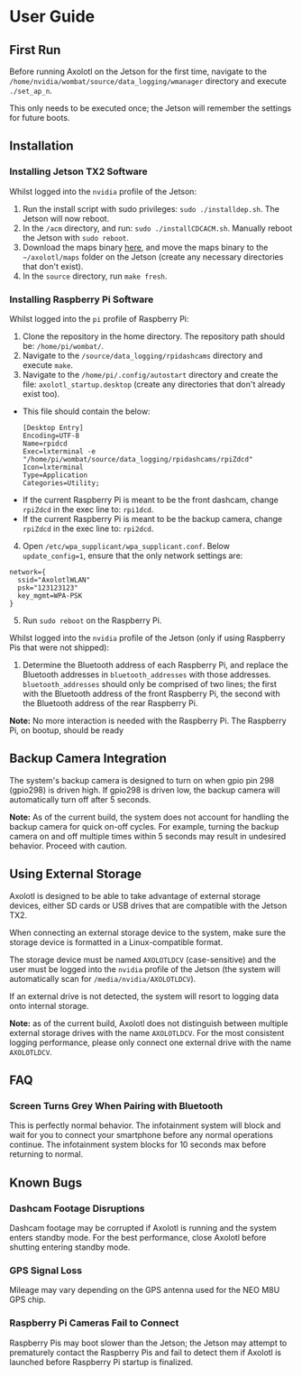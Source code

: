 # User Guide

## First Run
Before running Axolotl on the Jetson for the first time, navigate to the `/home/nvidia/wombat/source/data_logging/wmanager` directory and execute `./set_ap_n`.

This only needs to be executed once; the Jetson will remember the settings for future boots.

## Installation
### Installing Jetson TX2 Software
Whilst logged into the `nvidia` profile of the Jetson:
1.  Run the install script with sudo privileges: `sudo ./installdep.sh`. The Jetson will now reboot.
2.  In the `/acm` directory, and run: `sudo ./installCDCACM.sh`. Manually reboot the Jetson with `sudo reboot`.
3.  Download the maps binary [here](https://drive.google.com/open?id=1UpHisYQQdKC_r3oSZfjjtk_R77760Z-u), and move the maps binary to the `~/axolotl/maps` folder on the Jetson (create any necessary directories that don't exist).
5.  In the `source` directory, run `make fresh`.

### Installing Raspberry Pi Software
Whilst logged into the `pi` profile of Raspberry Pi:

1. Clone the repository in the home directory. The repository path should be: `/home/pi/wombat/`.
2. Navigate to the `/source/data_logging/rpidashcams` directory and execute `make`.
3. Navigate to the `/home/pi/.config/autostart` directory and create the file: `axolotl_startup.desktop` (create any directories that don't already exist too).
  - This file should contain the below:
    ```
    [Desktop Entry]
    Encoding=UTF-8
    Name=rpidcd
    Exec=lxterminal -e "/home/pi/wombat/source/data_logging/rpidashcams/rpiZdcd"
    Icon=lxterminal
    Type=Application
    Categories=Utility;
    ```
  - If the current Raspberry Pi is meant to be the front dashcam, change `rpiZdcd` in the exec line to: `rpi1dcd`.
  - If the current Raspberry Pi is meant to be the backup camera, change `rpiZdcd` in the exec line to: `rpi2dcd`.
4. Open `/etc/wpa_supplicant/wpa_supplicant.conf`. Below `update_config=1`, ensure that the only network settings are:
  ```
  network={
  	ssid="AxolotlWLAN"
  	psk="123123123"
  	key_mgmt=WPA-PSK
  }
  ````
5. Run `sudo reboot` on the Raspberry Pi.

Whilst logged into the `nvidia` profile of the Jetson (only if using Raspberry Pis that were not shipped):
1. Determine the Bluetooth address of each Raspberry Pi, and replace the Bluetooth addresses in `bluetooth_addresses` with those addresses.
`bluetooth_addresses` should only be comprised of two lines; the first with the Bluetooth address of the front Raspberry Pi, the second with the Bluetooth address of the rear Raspberry Pi.

__Note:__ No more interaction is needed with the Raspberry Pi. The Raspberry Pi, on bootup, should be ready

## Backup Camera Integration
The system's backup camera is designed to turn on when gpio pin 298 (gpio298) is driven high. If gpio298 is driven low, the backup camera will automatically turn off after 5 seconds.

__Note:__ As of the current build, the system does not account for handling the backup camera for quick on-off cycles. For example, turning the backup camera on and off multiple times within 5 seconds may result in undesired behavior. Proceed with caution.

## Using External Storage
Axolotl is designed to be able to take advantage of external storage devices, either SD cards or USB drives that are compatible with the Jetson TX2.

When connecting an external storage device to the system, make sure the storage device is formatted in a Linux-compatible format.

The storage device must be named `AXOLOTLDCV` (case-sensitive) and the user must be logged into the `nvidia` profile of the Jetson (the system will automatically scan for `/media/nvidia/AXOLOTLDCV`).

If an external drive is not detected, the system will resort to logging data onto internal storage.

__Note:__ as of the current build, Axolotl does not distinguish between multiple external storage drives with the name `AXOLOTLDCV`. For the most consistent logging performance, please only connect one external drive with the name `AXOLOTLDCV`.

## FAQ
### Screen Turns Grey When Pairing with Bluetooth
This is perfectly normal behavior. The infotainment system will block and wait for you to connect your smartphone before any normal operations continue.
The infotainment system blocks for 10 seconds max before returning to normal.

## Known Bugs
### Dashcam Footage Disruptions
Dashcam footage may be corrupted if Axolotl is running and the system enters standby mode. For the best performance, close Axolotl before shutting entering standby mode.

### GPS Signal Loss
Mileage may vary depending on the GPS antenna used for the NEO M8U GPS chip.

### Raspberry Pi Cameras Fail to Connect
Raspberry Pis may boot slower than the Jetson; the Jetson may attempt to prematurely contact the Raspberry Pis and fail to detect them if Axolotl is launched before Raspberry Pi startup is finalized.
